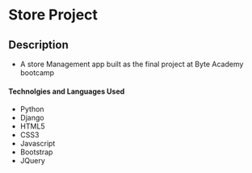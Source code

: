 # Store Project
## Description
- A store Management app built as the final project at Byte Academy bootcamp

#### Technolgies and Languages Used
* Python
* Django
* HTML5
* CSS3
* Javascript
* Bootstrap
* JQuery
